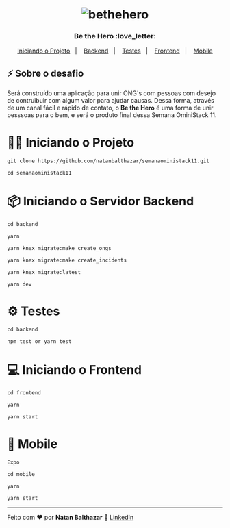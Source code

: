 <h1 align="center">
  <img alt="bethehero" title="bethehero" src="https://github.com/natanbalthazar/semanaoministack11/assets/62712246/9675c5e0-485e-4161-a3d1-a22b065279e2" />
</h1>

<h3 align="center">
  Be the Hero  :love_letter:
</h3>

<p align="center">
  <a href="https://github.com/natanbalthazar/semanaoministack11/tree/main?tab=readme-ov-file#man_technologist-iniciando-o-projeto">Iniciando o Projeto</a>&nbsp;&nbsp;&nbsp;|&nbsp;&nbsp;&nbsp;
  <a href="https://github.com/natanbalthazar/semanaoministack11/tree/main?tab=readme-ov-file#package-iniciando-o-servidor-backend">Backend</a>&nbsp;&nbsp;&nbsp;|&nbsp;&nbsp;&nbsp;
  <a href="https://github.com/natanbalthazar/semanaoministack11/tree/main?tab=readme-ov-file#gear-testes">Testes</a>&nbsp;&nbsp;&nbsp;|&nbsp;&nbsp;&nbsp;
  <a href="https://github.com/natanbalthazar/semanaoministack11/tree/main?tab=readme-ov-file#computer-iniciando-o-frontend">Frontend</a>&nbsp;&nbsp;&nbsp;|&nbsp;&nbsp;&nbsp;
  <a href="https://github.com/natanbalthazar/semanaoministack11/tree/main?tab=readme-ov-file#iphone-mobile">Mobile</a>
</p>

## :zap: Sobre o desafio

Será construído uma aplicação para unir ONG's com pessoas com desejo de contruibuir com algum valor para ajudar causas. Dessa forma, através de um canal fácil e rápido de contato, o **Be the Hero** é uma forma de unir pesssoas para o bem, e será o produto final dessa Semana OminiStack 11.


# :man_technologist: Iniciando o Projeto

    git clone https://github.com/natanbalthazar/semanaoministack11.git

    cd semanaoministack11

# :package: Iniciando o Servidor Backend

    cd backend
    
    yarn

    yarn knex migrate:make create_ongs

    yarn knex migrate:make create_incidents

    yarn knex migrate:latest

    yarn dev

# :gear: Testes

    cd backend
    
    npm test or yarn test


# :computer: Iniciando o Frontend

    cd frontend

    yarn

    yarn start


# :iphone: Mobile

    Expo

    cd mobile

    yarn

    yarn start

----

Feito com :heart: por **Natan Balthazar** :call_me_hand: [LinkedIn](https://www.linkedin.com/in/natanbalthazar/)
